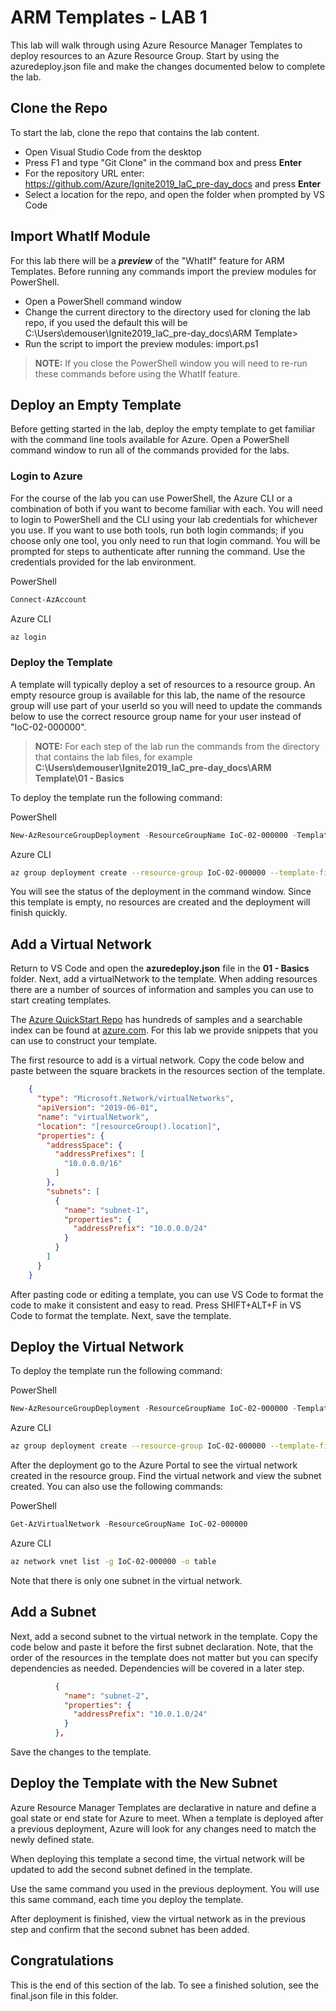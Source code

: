 # ARM Templates - LAB 1

This lab will walk through using Azure Resource Manager Templates to deploy resources to an Azure Resource Group.  Start by using the azuredeploy.json file and make the changes documented below to complete the lab.

## Clone the Repo

To start the lab, clone the repo that contains the lab content.  

- Open Visual Studio Code from the desktop
- Press F1 and type "Git Clone" in the command box and press **Enter**
- For the repository URL enter: https://github.com/Azure/Ignite2019_IaC_pre-day_docs and press **Enter**
- Select a location for the repo, and open the folder when prompted by VS Code

## Import WhatIf Module

For this lab there will be a ***preview*** of the "WhatIf" feature for ARM Templates.  Before running any commands import the preview modules for PowerShell.

- Open a PowerShell command window
- Change the current directory to the directory used for cloning the lab repo, if you used the default this will be C:\Users\demouser\Ignite2019_IaC_pre-day_docs\ARM Template>
- Run the script to import the preview modules: import.ps1

> **NOTE:** If you close the PowerShell window you will need to re-run these commands before using the WhatIf feature.

## Deploy an Empty Template

Before getting started in the lab, deploy the empty template to get familiar with the command line tools available for Azure.  Open a PowerShell command window to run all of the commands provided for the labs.

### Login to Azure

For the course of the lab you can use PowerShell, the Azure CLI or a combination of both if you want to become familiar with each.  You will need to login to PowerShell and the CLI using your lab credentials for whichever you use.  If you want to use both tools, run both login commands; if you choose only one tool, you only need to run that login command.  You will be prompted for steps to authenticate after running the command.  Use the credentials provided for the lab environment.

PowerShell

```PowerShell
Connect-AzAccount
```

Azure CLI

```bash
az login
```

### Deploy the Template

A template will typically deploy a set of resources to a resource group.  An empty resource group is available for this lab, the name of the resource group will use part of your userId so you will need to update the commands below to use the correct resource group name for your user instead of "IoC-02-000000".

> **NOTE:** For each step of the lab run the commands from the directory that contains the lab files, for example **C:\Users\demouser\Ignite2019_IaC_pre-day_docs\ARM Template\01 - Basics**

To deploy the template run the following command:

PowerShell

```PowerShell
New-AzResourceGroupDeployment -ResourceGroupName IoC-02-000000 -TemplateFile azuredeploy.json -Verbose
```

Azure CLI

```bash
az group deployment create --resource-group IoC-02-000000 --template-file azuredeploy.json --verbose
```

You will see the status of the deployment in the command window.  Since this template is empty, no resources are created and the deployment will finish quickly.

## Add a Virtual Network

Return to VS Code and open the **azuredeploy.json** file in the **01 - Basics** folder. Next, add a virtualNetwork to the template.  When adding resources there are a number of sources of information and samples you can use to start creating templates.

The [Azure QuickStart Repo](https://github.com/Azure/azure-quickstart-templates) has hundreds of samples and a searchable index can be found at [azure.com](https://azure.microsoft.com/en-us/resources/templates).  For this lab we provide snippets that you can use to construct your template.

The first resource to add is a virtual network.  Copy the code below and paste between the square brackets in the resources section of the template.

```json
    {
      "type": "Microsoft.Network/virtualNetworks",
      "apiVersion": "2019-06-01",
      "name": "virtualNetwork",
      "location": "[resourceGroup().location]",
      "properties": {
        "addressSpace": {
          "addressPrefixes": [
            "10.0.0.0/16"
          ]
        },
        "subnets": [
          {
            "name": "subnet-1",
            "properties": {
              "addressPrefix": "10.0.0.0/24"
            }
          }
        ]
      }
    }
```

After pasting code or editing a template, you can use VS Code to format the code to make it consistent and easy to read.  Press SHIFT+ALT+F in VS Code to format the template. Next, save the template.

## Deploy the Virtual Network

To deploy the template run the following command:

PowerShell

```PowerShell
New-AzResourceGroupDeployment -ResourceGroupName IoC-02-000000 -TemplateFile azuredeploy.json -Verbose
```

Azure CLI

```bash
az group deployment create --resource-group IoC-02-000000 --template-file azuredeploy.json --verbose
```

After the deployment go to the Azure Portal to see the virtual network created in the resource group.  Find the virtual network and view the subnet created. You can also use the following commands:

PowerShell

```PowerShell
Get-AzVirtualNetwork -ResourceGroupName IoC-02-000000
```

Azure CLI

```bash
az network vnet list -g IoC-02-000000 -o table
```

Note that there is only one subnet in the virtual network.

## Add a Subnet

Next, add a second subnet to the virtual network in the template.  Copy the code below and paste it before the first subnet declaration.  Note, that the order of the resources in the template does not matter but you can specify dependencies as needed.  Dependencies will be covered in a later step.

```json
          {
            "name": "subnet-2",
            "properties": {
              "addressPrefix": "10.0.1.0/24"
            }
          },
```

Save the changes to the template.

## Deploy the Template with the New Subnet

Azure Resource Manager Templates are declarative in nature and define a goal state or end state for Azure to meet.  When a template is deployed after a previous deployment, Azure will look for any changes need to match the newly defined state.

When deploying this template a second time, the virtual network will be updated to add the second subnet defined in the template.

Use the same command you used in the previous deployment.  You will use this same command, each time you deploy the template.

After deployment is finished, view the virtual network as in the previous step and confirm that the second subnet has been added.

## Congratulations

This is the end of this section of the lab.  To see a finished solution, see the final.json file in this folder.
